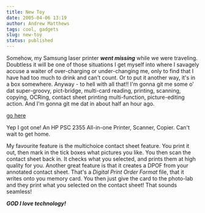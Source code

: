 ```yaml
---
title: New Toy
date: 2005-04-06 13:19
author: Andrew Matthews
tags: cool, gadgets
slug: new-toy
status: published
---
```


Somehow, my Samsung laser printer ***went missing*** while we were traveling. Doubtless it will be one of those situations I get myself into where I savagely accuse a waiter of over-charging or under-changing me, only to find that I have had too much to drink and can't count. Or to put it another way, it's in a box somewhere. Anyway - to hell with all that!! I'm gonna git me some o' dat super-groovy, pict-bridge, multi-card reading, printing, scanning, copying, OCRing, contact sheet printing multi-function, picture-editing action. And I'm gonna git me dat in about half an hour ago.

[go here](http://h10010.www1.hp.com/wwpc/pscmisc/vac/us/product_pdfs/390347.pdf)

Yep I got one! An HP PSC 2355 All-in-one Printer, Scanner, Copier. Can't wait to get home.

My favourite feature is the multichoice contact sheet feature. You print it out, then mark in the tick boxes what pictures you like. You then scan the contact sheet back in. It checks what you selected, and prints them at high quality for you. Another great feature is that it creates a DPOF from your annotated contact sheet. That's a *Digital Print Order Format* file, that it writes onto you memory card. You then just give the card to the photo-lab and they print what you selected on the contact sheet! That sounds seamless!

***GOD I love technology!***
